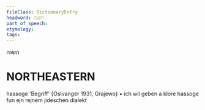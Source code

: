 ```yaml
---
fileClass: DictionaryEntry
headword: השׂגה
part_of_speech: 
etymology: 
tags: 
---
```

השׂגה

NORTHEASTERN
==============

hassoge 'Begriff' {Oslvanger 1931, Grajewo}
	•	ich wil geben a klore hassoge fun ejn rejnem jideschen dialekt 

